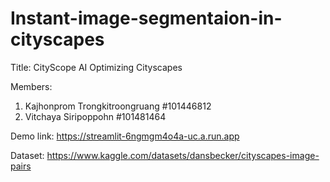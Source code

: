 # Instant-image-segmentaion-in-cityscapes

Title: CityScope AI Optimizing Cityscapes

Members:
1. Kajhonprom Trongkitroongruang #101446812
2. Vitchaya Siripoppohn #101481464
   
Demo link: https://streamlit-6ngmgm4o4a-uc.a.run.app

Dataset: https://www.kaggle.com/datasets/dansbecker/cityscapes-image-pairs
